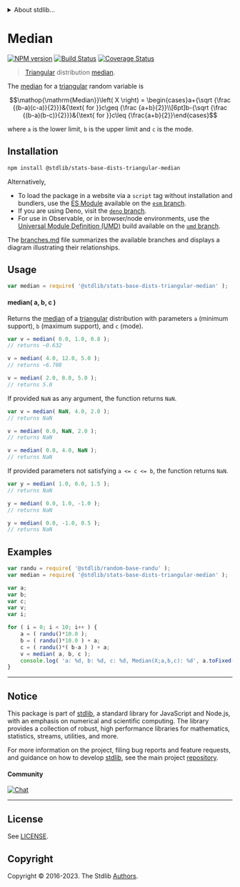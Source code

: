 <!--

@license Apache-2.0

Copyright (c) 2018 The Stdlib Authors.

Licensed under the Apache License, Version 2.0 (the "License");
you may not use this file except in compliance with the License.
You may obtain a copy of the License at

   http://www.apache.org/licenses/LICENSE-2.0

Unless required by applicable law or agreed to in writing, software
distributed under the License is distributed on an "AS IS" BASIS,
WITHOUT WARRANTIES OR CONDITIONS OF ANY KIND, either express or implied.
See the License for the specific language governing permissions and
limitations under the License.

-->


<details>
  <summary>
    About stdlib...
  </summary>
  <p>We believe in a future in which the web is a preferred environment for numerical computation. To help realize this future, we've built stdlib. stdlib is a standard library, with an emphasis on numerical and scientific computation, written in JavaScript (and C) for execution in browsers and in Node.js.</p>
  <p>The library is fully decomposable, being architected in such a way that you can swap out and mix and match APIs and functionality to cater to your exact preferences and use cases.</p>
  <p>When you use stdlib, you can be absolutely certain that you are using the most thorough, rigorous, well-written, studied, documented, tested, measured, and high-quality code out there.</p>
  <p>To join us in bringing numerical computing to the web, get started by checking us out on <a href="https://github.com/stdlib-js/stdlib">GitHub</a>, and please consider <a href="https://opencollective.com/stdlib">financially supporting stdlib</a>. We greatly appreciate your continued support!</p>
</details>

# Median

[![NPM version][npm-image]][npm-url] [![Build Status][test-image]][test-url] [![Coverage Status][coverage-image]][coverage-url] <!-- [![dependencies][dependencies-image]][dependencies-url] -->

> [Triangular][triangular-distribution] distribution [median][median].

<!-- Section to include introductory text. Make sure to keep an empty line after the intro `section` element and another before the `/section` close. -->

<section class="intro">

The [median][median] for a [triangular][triangular-distribution] random variable is

<!-- <equation class="equation" label="eq:triangular_median" align="center" raw="\operatorname{Median}\left( X \right) = \begin{cases}a+{\sqrt {\frac {(b-a)(c-a)}{2}}}&{\text{ for }}c\geq {\frac {a+b}{2}}\\[6pt]b-{\sqrt {\frac {(b-a)(b-c)}{2}}}&{\text{ for }}c\leq {\frac{a+b}{2}}\end{cases}" alt="Median for a triangular distribution."> -->

```math
\mathop{\mathrm{Median}}\left( X \right) = \begin{cases}a+{\sqrt {\frac {(b-a)(c-a)}{2}}}&{\text{ for }}c\geq {\frac {a+b}{2}}\\[6pt]b-{\sqrt {\frac {(b-a)(b-c)}{2}}}&{\text{ for }}c\leq {\frac{a+b}{2}}\end{cases}
```

<!-- <div class="equation" align="center" data-raw-text="\operatorname{Median}\left( X \right) = \begin{cases}a+{\sqrt {\frac {(b-a)(c-a)}{2}}}&amp;{\text{ for }}c\geq {\frac {a+b}{2}}\\[6pt]b-{\sqrt {\frac {(b-a)(b-c)}{2}}}&amp;{\text{ for }}c\leq {\frac{a+b}{2}}\end{cases}" data-equation="eq:triangular_median">
    <img src="https://cdn.jsdelivr.net/gh/stdlib-js/stdlib@51534079fef45e990850102147e8945fb023d1d0/lib/node_modules/@stdlib/stats/base/dists/triangular/median/docs/img/equation_triangular_median.svg" alt="Median for a triangular distribution.">
    <br>
</div> -->

<!-- </equation> -->

where `a` is the lower limit, `b` is the upper limit and `c` is the mode.

</section>

<!-- /.intro -->

<!-- Package usage documentation. -->

<section class="installation">

## Installation

```bash
npm install @stdlib/stats-base-dists-triangular-median
```

Alternatively,

-   To load the package in a website via a `script` tag without installation and bundlers, use the [ES Module][es-module] available on the [`esm` branch][esm-url].
-   If you are using Deno, visit the [`deno` branch][deno-url].
-   For use in Observable, or in browser/node environments, use the [Universal Module Definition (UMD)][umd] build available on the [`umd` branch][umd-url].

The [branches.md][branches-url] file summarizes the available branches and displays a diagram illustrating their relationships.

</section>

<section class="usage">

## Usage

```javascript
var median = require( '@stdlib/stats-base-dists-triangular-median' );
```

#### median( a, b, c )

Returns the [median][median] of a [triangular][triangular-distribution] distribution with parameters `a` (minimum support), `b` (maximum support), and `c` (mode).

```javascript
var v = median( 0.0, 1.0, 0.8 );
// returns ~0.632

v = median( 4.0, 12.0, 5.0 );
// returns ~6.708

v = median( 2.0, 8.0, 5.0 );
// returns 5.0
```

If provided `NaN` as any argument, the function returns `NaN`.

```javascript
var v = median( NaN, 4.0, 2.0 );
// returns NaN

v = median( 0.0, NaN, 2.0 );
// returns NaN

v = median( 0.0, 4.0, NaN );
// returns NaN
```

If provided parameters not satisfying `a <= c <= b`, the function returns `NaN`.

```javascript
var y = median( 1.0, 0.0, 1.5 );
// returns NaN

y = median( 0.0, 1.0, -1.0 );
// returns NaN

y = median( 0.0, -1.0, 0.5 );
// returns NaN
```

</section>

<!-- /.usage -->

<!-- Package usage notes. Make sure to keep an empty line after the `section` element and another before the `/section` close. -->

<section class="notes">

</section>

<!-- /.notes -->

<!-- Package usage examples. -->

<section class="examples">

## Examples

<!-- eslint no-undef: "error" -->

```javascript
var randu = require( '@stdlib/random-base-randu' );
var median = require( '@stdlib/stats-base-dists-triangular-median' );

var a;
var b;
var c;
var v;
var i;

for ( i = 0; i < 10; i++ ) {
    a = ( randu()*10.0 );
    b = ( randu()*10.0 ) + a;
    c = ( randu()*( b-a ) ) + a;
    v = median( a, b, c );
    console.log( 'a: %d, b: %d, c: %d, Median(X;a,b,c): %d', a.toFixed( 4 ), b.toFixed( 4 ), c.toFixed( 4 ), v.toFixed( 4 ) );
}
```

</section>

<!-- /.examples -->

<!-- Section to include cited references. If references are included, add a horizontal rule *before* the section. Make sure to keep an empty line after the `section` element and another before the `/section` close. -->

<section class="references">

</section>

<!-- /.references -->

<!-- Section for related `stdlib` packages. Do not manually edit this section, as it is automatically populated. -->

<section class="related">

</section>

<!-- /.related -->

<!-- Section for all links. Make sure to keep an empty line after the `section` element and another before the `/section` close. -->


<section class="main-repo" >

* * *

## Notice

This package is part of [stdlib][stdlib], a standard library for JavaScript and Node.js, with an emphasis on numerical and scientific computing. The library provides a collection of robust, high performance libraries for mathematics, statistics, streams, utilities, and more.

For more information on the project, filing bug reports and feature requests, and guidance on how to develop [stdlib][stdlib], see the main project [repository][stdlib].

#### Community

[![Chat][chat-image]][chat-url]

---

## License

See [LICENSE][stdlib-license].


## Copyright

Copyright &copy; 2016-2023. The Stdlib [Authors][stdlib-authors].

</section>

<!-- /.stdlib -->

<!-- Section for all links. Make sure to keep an empty line after the `section` element and another before the `/section` close. -->

<section class="links">

[npm-image]: http://img.shields.io/npm/v/@stdlib/stats-base-dists-triangular-median.svg
[npm-url]: https://npmjs.org/package/@stdlib/stats-base-dists-triangular-median

[test-image]: https://github.com/stdlib-js/stats-base-dists-triangular-median/actions/workflows/test.yml/badge.svg?branch=main
[test-url]: https://github.com/stdlib-js/stats-base-dists-triangular-median/actions/workflows/test.yml?query=branch:main

[coverage-image]: https://img.shields.io/codecov/c/github/stdlib-js/stats-base-dists-triangular-median/main.svg
[coverage-url]: https://codecov.io/github/stdlib-js/stats-base-dists-triangular-median?branch=main

<!--

[dependencies-image]: https://img.shields.io/david/stdlib-js/stats-base-dists-triangular-median.svg
[dependencies-url]: https://david-dm.org/stdlib-js/stats-base-dists-triangular-median/main

-->

[chat-image]: https://img.shields.io/gitter/room/stdlib-js/stdlib.svg
[chat-url]: https://app.gitter.im/#/room/#stdlib-js_stdlib:gitter.im

[stdlib]: https://github.com/stdlib-js/stdlib

[stdlib-authors]: https://github.com/stdlib-js/stdlib/graphs/contributors

[umd]: https://github.com/umdjs/umd
[es-module]: https://developer.mozilla.org/en-US/docs/Web/JavaScript/Guide/Modules

[deno-url]: https://github.com/stdlib-js/stats-base-dists-triangular-median/tree/deno
[umd-url]: https://github.com/stdlib-js/stats-base-dists-triangular-median/tree/umd
[esm-url]: https://github.com/stdlib-js/stats-base-dists-triangular-median/tree/esm
[branches-url]: https://github.com/stdlib-js/stats-base-dists-triangular-median/blob/main/branches.md

[stdlib-license]: https://raw.githubusercontent.com/stdlib-js/stats-base-dists-triangular-median/main/LICENSE

[triangular-distribution]: https://en.wikipedia.org/wiki/Triangular_distribution

[median]: https://en.wikipedia.org/wiki/Median

</section>

<!-- /.links -->
